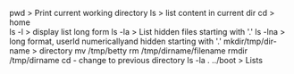 pwd > Print current working directory
ls > list content in current dir
cd > home	
ls -l > display list long form
ls -la > List hidden files starting with '.'
ls -lna > long format, userId numericallyand hidden starting with '.'
mkdir/tmp/dir-name > directory
mv /tmp/betty
rm /tmp/dirname/filename
rmdir /tmp/dirname
cd - change to previous directory 
ls -la . ../boot > Lists 
